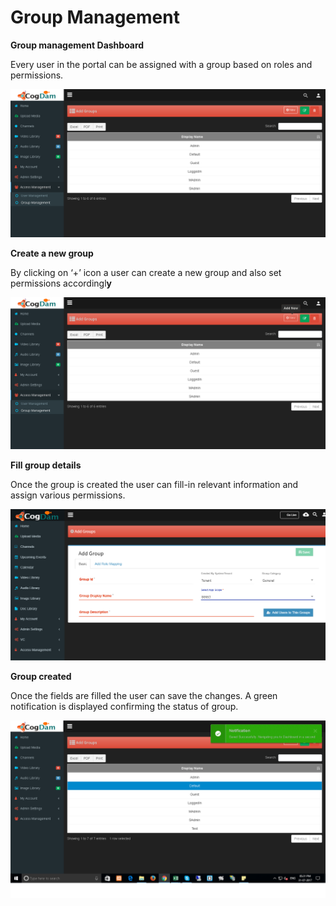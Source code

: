 # Group Management

**Group management Dashboard**

Every user in the portal can be assigned with a group based on roles and permissions.

![](../../.gitbook/assets/image%20%2860%29.png)

**Create a new group**

By clicking on ‘+’ icon a user can create a new group and also set permissions accordingl**y**

![](../../.gitbook/assets/image%20%2892%29.png)

**Fill group details**

Once the group is created the user can fill-in relevant information and assign various permissions.

![](../../.gitbook/assets/image%20%289%29.png)

**Group created**

Once the fields are filled the user can save the changes. A green notification is displayed confirming the status of group.

![](../../.gitbook/assets/image%20%2896%29.png)

